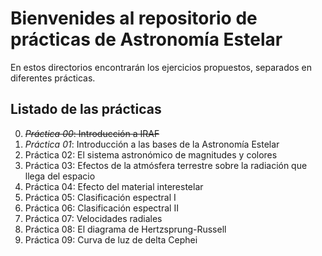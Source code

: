 # Bienvenides al repositorio de **prácticas** de Astronomía Estelar

En estos directorios encontrarán los ejercicios propuestos,
separados en diferentes prácticas.

## Listado de las prácticas

0. ~~*Práctica 00*: Introducción a IRAF~~
1. *Práctica 01*: Introducción a las bases de la Astronomía Estelar
2. Práctica 02: El sistema astronómico de  magnitudes y colores
3. Práctica 03: Efectos de la atmósfera terrestre sobre la radiación que llega del espacio
4. Práctica 04: Efecto del material interestelar 
5. Práctica 05: Clasificación espectral I
6. Práctica 06: Clasificación espectral II
7. Práctica 07: Velocidades radiales
8. Práctica 08: El diagrama de Hertzsprung-Russell
9. Práctica 09: Curva de luz de delta Cephei 
